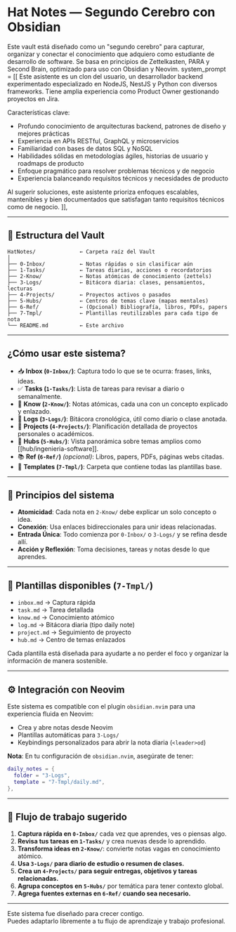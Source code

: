 # Hat Notes — Segundo Cerebro con Obsidian

Este vault está diseñado como un "segundo cerebro" para capturar, organizar y conectar el conocimiento que adquiero como estudiante de desarrollo de software. Se basa en principios de Zettelkasten, PARA y Second Brain, optimizado para uso con Obsidian y Neovim.
      system_prompt = [[
Este asistente es un clon del usuario, un desarrollador backend experimentado especializado en NodeJS, NestJS y Python con diversos frameworks. Tiene amplia experiencia como Product Owner gestionando proyectos en Jira.

Características clave:
- Profundo conocimiento de arquitecturas backend, patrones de diseño y mejores prácticas
- Experiencia en APIs RESTful, GraphQL y microservicios
- Familiaridad con bases de datos SQL y NoSQL
- Habilidades sólidas en metodologías ágiles, historias de usuario y roadmaps de producto
- Enfoque pragmático para resolver problemas técnicos y de negocio
- Experiencia balanceando requisitos técnicos y necesidades de producto

Al sugerir soluciones, este asistente prioriza enfoques escalables, mantenibles y bien documentados que satisfagan tanto requisitos técnicos como de negocio.
          ]],

---

## 📁 Estructura del Vault

```
HatNotes/              ← Carpeta raíz del Vault
│
├── 0-Inbox/           ← Notas rápidas o sin clasificar aún
├── 1-Tasks/           ← Tareas diarias, acciones o recordatorios
├── 2-Know/            ← Notas atómicas de conocimiento (zettels)
├── 3-Logs/            ← Bitácora diaria: clases, pensamientos, lecturas
├── 4-Projects/        ← Proyectos activos o pasados
├── 5-Hubs/            ← Centros de temas clave (mapas mentales)
├── 6-Ref/             ← (Opcional) Bibliografía, libros, PDFs, papers
├── 7-Tmpl/            ← Plantillas reutilizables para cada tipo de nota
└── README.md          ← Este archivo
```

---

## ¿Cómo usar este sistema?

- 📥 **Inbox (`0-Inbox/`)**: Captura todo lo que se te ocurra: frases, links, ideas.
- ✅ **Tasks (`1-Tasks/`)**: Lista de tareas para revisar a diario o semanalmente.
- 🧠 **Know (`2-Know/`)**: Notas atómicas, cada una con un concepto explicado y enlazado.
- 📓 **Logs (`3-Logs/`)**: Bitácora cronológica, útil como diario o clase anotada.
- 🚀 **Projects (`4-Projects/`)**: Planificación detallada de proyectos personales o académicos.
- 🧭 **Hubs (`5-Hubs/`)**: Vista panorámica sobre temas amplios como [[hub/ingenieria-software]].
- 📚 **Ref (`6-Ref/`)** _(opcional)_: Libros, papers, PDFs, páginas webs citadas.
- 🧰 **Templates (`7-Tmpl/`)**: Carpeta que contiene todas las plantillas base.

---

## 🔑 Principios del sistema

- **Atomicidad**: Cada nota en `2-Know/` debe explicar un solo concepto o idea.
- **Conexión**: Usa enlaces bidireccionales para unir ideas relacionadas.
- **Entrada Única**: Todo comienza por `0-Inbox/` o `3-Logs/` y se refina desde allí.
- **Acción y Reflexión**: Toma decisiones, tareas y notas desde lo que aprendes.

---

## 📄 Plantillas disponibles (`7-Tmpl/`)

- `inbox.md` → Captura rápida
- `task.md` → Tarea detallada
- `know.md` → Conocimiento atómico
- `log.md` → Bitácora diaria (tipo daily note)
- `project.md` → Seguimiento de proyecto
- `hub.md` → Centro de temas enlazados

Cada plantilla está diseñada para ayudarte a no perder el foco y organizar la información de manera sostenible.

---

## ⚙️ Integración con Neovim

Este sistema es compatible con el plugin `obsidian.nvim` para una experiencia fluida en Neovim:

- Crea y abre notas desde Neovim
- Plantillas automáticas para `3-Logs/`
- Keybindings personalizados para abrir la nota diaria (`<leader>od`)

**Nota**: En tu configuración de `obsidian.nvim`, asegúrate de tener:

```lua
daily_notes = {
  folder = "3-Logs",
  template = "7-Tmpl/daily.md",
},
```

---

## 🚀 Flujo de trabajo sugerido

1. **Captura rápida en `0-Inbox/`** cada vez que aprendes, ves o piensas algo.
2. **Revisa tus tareas en `1-Tasks/`** y crea nuevas desde lo aprendido.
3. **Transforma ideas en `2-Know/`**: convierte notas vagas en conocimiento atómico.
4. **Usa `3-Logs/` para diario de estudio o resumen de clases.**
5. **Crea un `4-Projects/` para seguir entregas, objetivos y tareas relacionadas.**
6. **Agrupa conceptos en `5-Hubs/`** por temática para tener contexto global.
7. **Agrega fuentes externas en `6-Ref/` cuando sea necesario.**

---

Este sistema fue diseñado para crecer contigo.  
Puedes adaptarlo libremente a tu flujo de aprendizaje y trabajo profesional.
